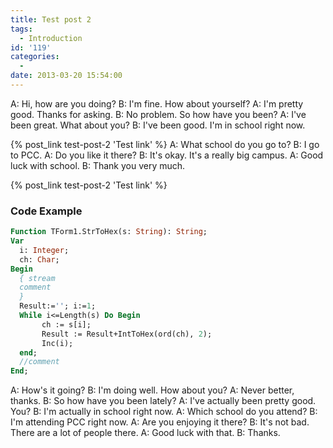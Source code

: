 ```yaml
---
title: Test post 2
tags:
  - Introduction
id: '119'
categories:
  -
date: 2013-03-20 15:54:00
---
```



A: Hi, how are you doing?
B: I'm fine. How about yourself?
A: I'm pretty good. Thanks for asking.
B: No problem. So how have you been?
A: I've been great. What about you?
B: I've been good. I'm in school right now.
<!-- more -->

{% post_link test-post-2 'Test link' %}
A: What school do you go to?
B: I go to PCC.
A: Do you like it there?
B: It's okay. It's a really big campus.
A: Good luck with school.
B: Thank you very much.

{% post_link test-post-2 'Test link' %}


### Code Example


```pascal
Function TForm1.StrToHex(s: String): String;
Var
  i: Integer;
  ch: Char;
Begin
  { stream
  comment
  }
  Result:=''; i:=1;
  While i<=Length(s) Do Begin
       ch := s[i];
       Result := Result+IntToHex(ord(ch), 2);
       Inc(i);
  end;
  //comment
End;
```

A: How's it going?
B: I'm doing well. How about you?
A: Never better, thanks.
B: So how have you been lately?
A: I've actually been pretty good. You?
B: I'm actually in school right now.
A: Which school do you attend?
B: I'm attending PCC right now.
A: Are you enjoying it there?
B: It's not bad. There are a lot of people there.
A: Good luck with that.
B: Thanks.
